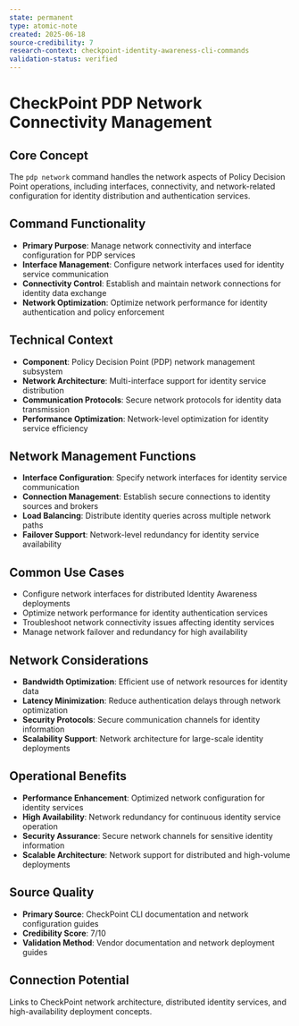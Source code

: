 ```yaml
---
state: permanent
type: atomic-note
created: 2025-06-18
source-credibility: 7
research-context: checkpoint-identity-awareness-cli-commands
validation-status: verified
---
```


# CheckPoint PDP Network Connectivity Management

## Core Concept
The `pdp network` command handles the network aspects of Policy Decision Point operations, including interfaces, connectivity, and network-related configuration for identity distribution and authentication services.

## Command Functionality
- **Primary Purpose**: Manage network connectivity and interface configuration for PDP services
- **Interface Management**: Configure network interfaces used for identity service communication
- **Connectivity Control**: Establish and maintain network connections for identity data exchange
- **Network Optimization**: Optimize network performance for identity authentication and policy enforcement

## Technical Context
- **Component**: Policy Decision Point (PDP) network management subsystem
- **Network Architecture**: Multi-interface support for identity service distribution
- **Communication Protocols**: Secure network protocols for identity data transmission
- **Performance Optimization**: Network-level optimization for identity service efficiency

## Network Management Functions
- **Interface Configuration**: Specify network interfaces for identity service communication
- **Connection Management**: Establish secure connections to identity sources and brokers
- **Load Balancing**: Distribute identity queries across multiple network paths
- **Failover Support**: Network-level redundancy for identity service availability

## Common Use Cases
- Configure network interfaces for distributed Identity Awareness deployments
- Optimize network performance for identity authentication services
- Troubleshoot network connectivity issues affecting identity services
- Manage network failover and redundancy for high availability

## Network Considerations
- **Bandwidth Optimization**: Efficient use of network resources for identity data
- **Latency Minimization**: Reduce authentication delays through network optimization
- **Security Protocols**: Secure communication channels for identity information
- **Scalability Support**: Network architecture for large-scale identity deployments

## Operational Benefits
- **Performance Enhancement**: Optimized network configuration for identity services
- **High Availability**: Network redundancy for continuous identity service operation
- **Security Assurance**: Secure network channels for sensitive identity information
- **Scalable Architecture**: Network support for distributed and high-volume deployments

## Source Quality
- **Primary Source**: CheckPoint CLI documentation and network configuration guides
- **Credibility Score**: 7/10
- **Validation Method**: Vendor documentation and network deployment guides

## Connection Potential
Links to CheckPoint network architecture, distributed identity services, and high-availability deployment concepts.